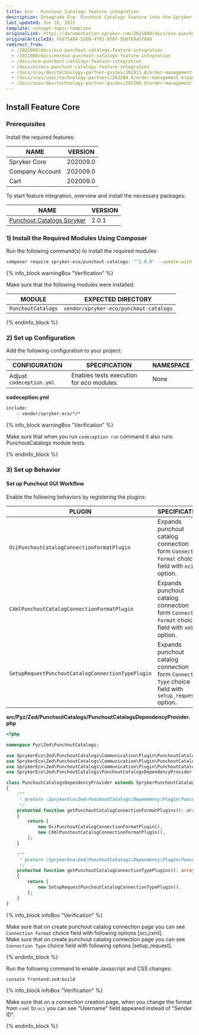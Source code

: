 ```yaml
---
title: Eco - Punchout Catalogs feature integration
description: Integrate Eco- Punchout Catalogs Feature into the Spryker Commerce OS.
last_updated: Jun 16, 2021
template: concept-topic-template
originalLink: https://documentation.spryker.com/2021080/docs/eco-punchout-catalogs-feature-integration
originalArticleId: 7ed75484-5360-4781-9f0f-5b0fb9a5f840
redirect_from:
  - /2021080/docs/eco-punchout-catalogs-feature-integration
  - /2021080/docs/en/eco-punchout-catalogs-feature-integration
  - /docs/eco-punchout-catalogs-feature-integration
  - /docs/en/eco-punchout-catalogs-feature-integration
  - /docs/scos/dev/technology-partner-guides/201811.0/order-management-erpoms/punchout-catalogs/eco-punchout-catalogs-feature-integration.html
  - /docs/scos/user/technology-partners/202204.0/order-management-erpoms/punchout-catalogs/eco-punchout-catalogs-feature-integration.html
  - /docs/scos/dev/technology-partner-guides/202200.0/order-management-erpoms/punchout-catalogs/eco-punchout-catalogs-feature-integration.html
---
```


## Install Feature Core

### Prerequisites

Install the required features:

| NAME | VERSION |
| --- | --- |
| Spryker Core | 202009.0 |
| Company Account | 202009.0 |
| Cart | 202009.0 |
To start feature integration, overview and install the necessary packages:

| NAME | VERSION |
| --- | --- |
| [Punchout Catalogs Spryker](https://github.com/punchout-catalogs/punchout-catalog-spryker/) | 2.0.1 |

### 1) Install the Required Modules Using Composer

Run the following command(s) to install the required modules:

```bash
composer require spryker-eco/punchout-catalogs: "^1.0.0" --update-with-dependencies
```

{% info_block warningBox "Verification" %}

Make sure that the following modules were installed:

| MODULE | EXPECTED DIRECTORY |
|---|---|
| `PunchoutCatalogs` | `vendor/spryker-eco/punchout-catalogs` |

{% endinfo_block %}

### 2) Set up Configuration

Add the following configuration to your project:

| CONFIGURATION | SPECIFICATION | NAMESPACE |
| --- | --- | --- |
| Adjust `codeception.yml` | Enables tests execution for eco modules. | None |

**codeception.yml**

```html
include:
    - vendor/spryker-eco/*/*
```

{% info_block warningBox "Verification" %}

Make sure that when you run `codeception run`  command it also runs PunchoutCatalogs module tests.

{% endinfo_block %}

### 3) Set up Behavior

#### Set up Punchout GUI Workflow

Enable the following behaviors by registering the plugins:

| PLUGIN | SPECIFICATION | PREREQUISITES | NAMESPACE |
| --- | --- | --- | --- |
| `OciPunchoutCatalogConnectionFormatPlugin` | Expands punchout catalog connection form `Connection Format` choice field with `oci` option. | None |`SprykerEco\Zed\PunchoutCatalogs\Communication\Plugin\PunchoutCatalogs` |
| `CXmlPunchoutCatalogConnectionFormatPlugin` | Expands punchout catalog connection form `Connection Format` choice field with `xml` option. | None |`SprykerEco\Zed\PunchoutCatalogs\Communication\Plugin\PunchoutCatalogs` |
| `SetupRequestPunchoutCatalogConnectionTypePlugin` | Expands punchout catalog connection form `Connection Type` choice field with `setup_request` option. | None |`SprykerEco\Zed\PunchoutCatalogs\Communication\Plugin\PunchoutCatalogs` |

**src/Pyz/Zed/PunchoutCatalogs/PunchoutCatalogsDependencyProvider.php**

```php
<?php

namespace Pyz\Zed\PunchoutCatalogs;

use SprykerEco\Zed\PunchoutCatalogs\Communication\Plugin\PunchoutCatalogs\CXmlPunchoutCatalogConnectionFormatPlugin;
use SprykerEco\Zed\PunchoutCatalogs\Communication\Plugin\PunchoutCatalogs\OciPunchoutCatalogConnectionFormatPlugin;
use SprykerEco\Zed\PunchoutCatalogs\Communication\Plugin\PunchoutCatalogs\SetupRequestPunchoutCatalogConnectionTypePlugin;
use SprykerEco\Zed\PunchoutCatalogs\PunchoutCatalogsDependencyProvider as SprykerPunchoutCatalogsDependencyProvider;

class PunchoutCatalogsDependencyProvider extends SprykerPunchoutCatalogsDependencyProvider
{
    /**
     * @return \SprykerEco\Zed\PunchoutCatalogs\Dependency\Plugin\PunchoutCatalogConnectionFormatPluginInterface[]
     */
    protected function getPunchoutCatalogConnectionFormatPlugins(): array
    {
        return [
            new OciPunchoutCatalogConnectionFormatPlugin(),
            new CXmlPunchoutCatalogConnectionFormatPlugin(),
        ];
    }

    /**
     * @return \SprykerEco\Zed\PunchoutCatalogs\Dependency\Plugin\PunchoutCatalogConnectionTypePluginInterface[]
     */
    protected function getPunchoutCatalogConnectionTypePlugins(): array
    {
        return [
            new SetupRequestPunchoutCatalogConnectionTypePlugin(),
        ];
    }
}
```

{% info_block infoBox "Verification" %}

Make sure that on create punchout catalog connection page you can see `Connection Format` choice field with following options [oci,cxml].<br>Make sure that on create punchout catalog connection page you can see `Connection Type` choice field with following options [setup_request].

{% endinfo_block %}

Run the following command to enable Javascript and CSS changes:

```bash
console frontend:zed:build
```

{% info_block infoBox "Verification" %}

Make sure that on a connection creation page, when you change the format from `cxml` to `oci` you can see "Username" field appeared instead of "Sender ID".

{% endinfo_block %}
